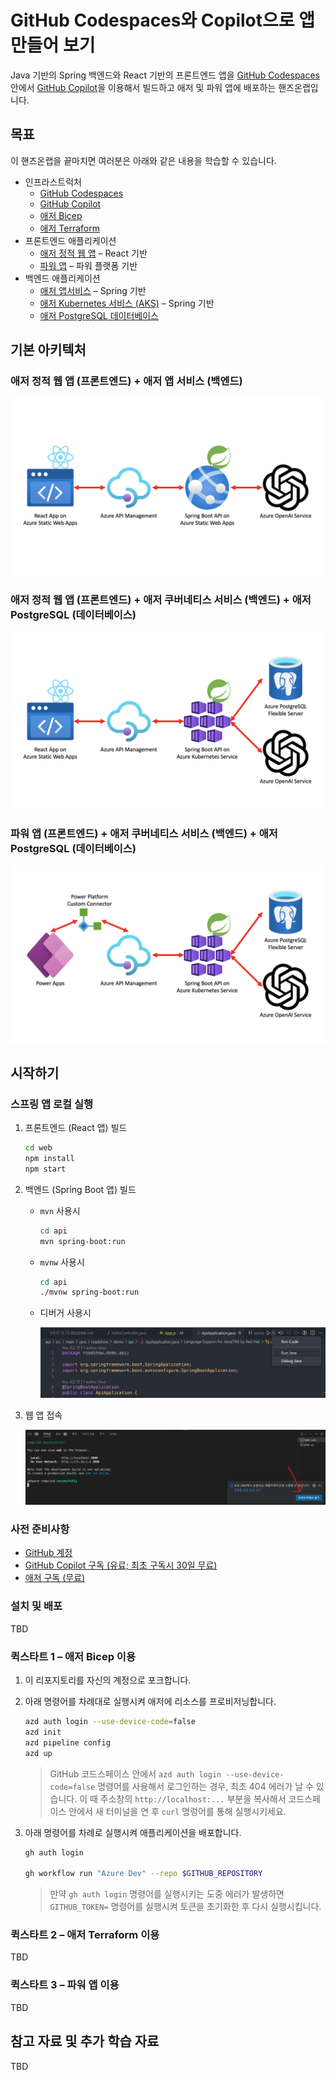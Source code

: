 # GitHub Codespaces와 Copilot으로 앱 만들어 보기

Java 기반의 Spring 백엔드와 React 기반의 프론트엔드 앱을 [GitHub Codespaces](https://docs.github.com/ko/codespaces/overview) 안에서 [GitHub Copilot](https://docs.github.com/ko/copilot/quickstart)을 이용해서 빌드하고 애저 및 파워 앱에 배포하는 핸즈온랩입니다.


## 목표

이 핸즈온랩을 끝마치면 여러분은 아래와 같은 내용을 학습할 수 있습니다.

- 인프라스트럭처
  - [GitHub Codespaces](https://docs.github.com/ko/codespaces/overview)
  - [GitHub Copilot](https://docs.github.com/ko/copilot/quickstart)
  - [애저 Bicep](https://learn.microsoft.com/ko-kr/azure/azure-resource-manager/bicep/overview?WT.mc_id=dotnet-93951-juyoo)
  - [애저 Terraform](https://learn.microsoft.com/ko-kr/azure/developer/terraform/overview?WT.mc_id=dotnet-93951-juyoo)
- 프론트엔드 애플리케이션
  - [애저 정적 웹 앱](https://learn.microsoft.com/ko-kr/azure/static-web-apps/overview?WT.mc_id=dotnet-93951-juyoo) &ndash; React 기반
  - [파워 앱](https://learn.microsoft.com/ko-kr/power-apps/powerapps-overview?WT.mc_id=dotnet-93951-juyoo) &ndash; 파워 플랫폼 기반
- 백엔드 애플리케이션
  - [애저 앱서비스](https://learn.microsoft.com/ko-kr/azure/app-service/getting-started?pivots=stack-java&WT.mc_id=dotnet-93951-juyoo) &ndash; Spring 기반
  - [애저 Kubernetes 서비스 (AKS)](https://learn.microsoft.com/ko-kr/azure/aks/intro-kubernetes?WT.mc_id=dotnet-93951-juyoo) &ndash; Spring 기반
  - [애저 PostgreSQL 데이터베이스](https://learn.microsoft.com/ko-kr/azure/postgresql/flexible-server/overview?WT.mc_id=dotnet-93951-juyoo)


## 기본 아키텍처

### 애저 정적 웹 앱 (프론트엔드) + 애저 앱 서비스 (백엔드)

![애저 정적 웹 앱 (프론트엔드) + 애저 앱 서비스 (백엔드)](./images/architecture-01.png)


### 애저 정적 웹 앱 (프론트엔드) + 애저 쿠버네티스 서비스 (백엔드) + 애저 PostgreSQL (데이터베이스)

![애저 정적 웹 앱 (프론트엔드) + 애저 쿠버네티스 서비스 (백엔드) + 애저 PostgreSQL (데이터베이스)](./images/architecture-02.png)


### 파워 앱 (프론트엔드) + 애저 쿠버네티스 서비스 (백엔드) + 애저 PostgreSQL (데이터베이스)

![파워 앱 (프론트엔드) + 애저 쿠버네티스 서비스 (백엔드) + 애저 PostgreSQL (데이터베이스)](./images/architecture-03.png)


## 시작하기

### 스프링 앱 로컬 실행

1. 프론트엔드 (React 앱) 빌드

   ```bash
   cd web
   npm install
   npm start
   ```

2. 백엔드 (Spring Boot 앱) 빌드

   - `mvn` 사용시

     ```bash
     cd api
     mvn spring-boot:run
     ```

   - `mvnw` 사용시

     ```bash
     cd api
     ./mvnw spring-boot:run
     ```

   - 디버거 사용시

     ![디버거 사용](/images/java_run.png)

3. 웹 앱 접속

   ![웹 앱 접속](/images/react-open.png)


### 사전 준비사항

- [GitHub 계정](https://github.com/signup)
- [GitHub Copilot 구독 (유료; 최초 구독시 30일 무료)](https://github.com/github-copilot/signup)
- [애저 구독 (무료)](https://azure.microsoft.com/ko-kr/free/?WT.mc_id=dotnet-93951-juyoo)


### 설치 및 배포

TBD


### 퀵스타트 1 &ndash; 애저 Bicep 이용

1. 이 리포지토리를 자신의 계정으로 포크합니다.
2. 아래 명령어를 차례대로 실행시켜 애저에 리소스를 프로비저닝합니다.

   ```bash
   azd auth login --use-device-code=false
   azd init
   azd pipeline config
   azd up
   ```

   > GitHub 코드스페이스 안에서 `azd auth login --use-device-code=false` 명령어를 사용해서 로그인하는 경우, 최초 404 에러가 날 수 있습니다. 이 때 주소창의 `http://localhost:...` 부분을 복사해서 코드스페이스 안에서 새 터미널을 연 후 `curl` 명렁어를 통해 실행시키세요.

3. 아래 명령어를 차례로 실행시켜 애플리케이션을 배포합니다.

   ```bash
   gh auth login

   gh workflow run "Azure Dev" --repo $GITHUB_REPOSITORY
   ```

   > 만약 `gh auth login` 명령어를 실행시키는 도중 에러가 발생하면 `GITHUB_TOKEN=` 명령어를 실행시켜 토큰을 초기화한 후 다시 실행시킵니다.


### 퀵스타트 2 &ndash; 애저 Terraform 이용

TBD


### 퀵스타트 3 &ndash; 파워 앱 이용

TBD


## 참고 자료 및 추가 학습 자료

TBD
